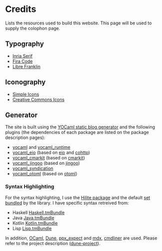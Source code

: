 # Credits

Lists the resources used to build this website. This page will be used
to supply the colophon page.

## Typography

- [Inria Serif](https://black-foundry.com/case-studies/inria-identity-font/)
- [Fira Code](https://github.com/tonsky/FiraCode)
- [Libre Franklin](https://github.com/impallari/Libre-Franklin?tab=readme-ov-file)

## Iconography

- [Simple Icons](https://simpleicons.org/)
- [Creative Commons Icons](https://creativecommons.org/mission/downloads/)

## Generator

The site is built using the [YOCaml static blog
generator](https://github.com/xhtmlboi/yocaml) and the following
plugins (the dependencies of each package are listed on the package
description pages):

- [yocaml](https://ocaml.org/p/yocaml/latest) and
  [yocaml_runtime](https://ocaml.org/p/yocaml_runtime/latest)
- [yocaml_eio](https://ocaml.org/p/yocaml_eio/latest) (based on
  [eio](https://ocaml.org/p/eio/latest) and
  [cohttp](https://ocaml.org/p/cohttp-eio/latest))
- [yocaml_cmarkit](https://ocaml.org/p/yocaml_cmarkit/latest) (based
  on [cmarkit](https://ocaml.org/p/cmarkit/latest))
- [yocaml_jingoo](https://ocaml.org/p/yocaml_jingoo/latest) (based on
  [jingoo](https://ocaml.org/p/jingoo/latest))
- [yocaml_syndication](https://ocaml.org/p/yocaml_syndication/latest)
- [yocaml_otoml](https://ocaml.org/p/yocaml_otoml/latest) (based on
  [otoml](https://ocaml.org/p/otoml/latest))

### Syntax Highlighting

For the syntax highlighting, I use the [Hilite
package](https://ocaml.org/p/hilite/latest) and the default [set
bundled](https://github.com/patricoferris/hilite/tree/main/src/syntaxes)
by the library. I have specific syntax retreived from:
- Haskell
  [Haskell.tmBundle](https://github.com/textmate/haskell.tmbundle/blob/master/Syntaxes/Haskell.plist)
- Java [Java.tmBundle](https://github.com/textmate/java.tmbundle/blob/master/Syntaxes/Java.plist)
- Kotlin [Kotlin.tmBundle](https://github.com/vkostyukov/kotlin-sublime-package/blob/master/Kotlin.tmLanguage)
- Lisp [Lisp.tmBundle](https://github.com/textmate/lisp.tmbundle/blob/master/Syntaxes/Lisp.plist)


In addition, [OCaml](https://ocaml.org), [Dune](https://dune.build),
[ppx_expect](https://ocaml.org/p/ppx_expect/latest) and
[mdx](https://ocaml.org/p/mdx/latest),
[cmdliner](https://ocaml.org/p/cmdliner/latest) are used. Please refer
to the project description ([dune-project](dune-project)).
